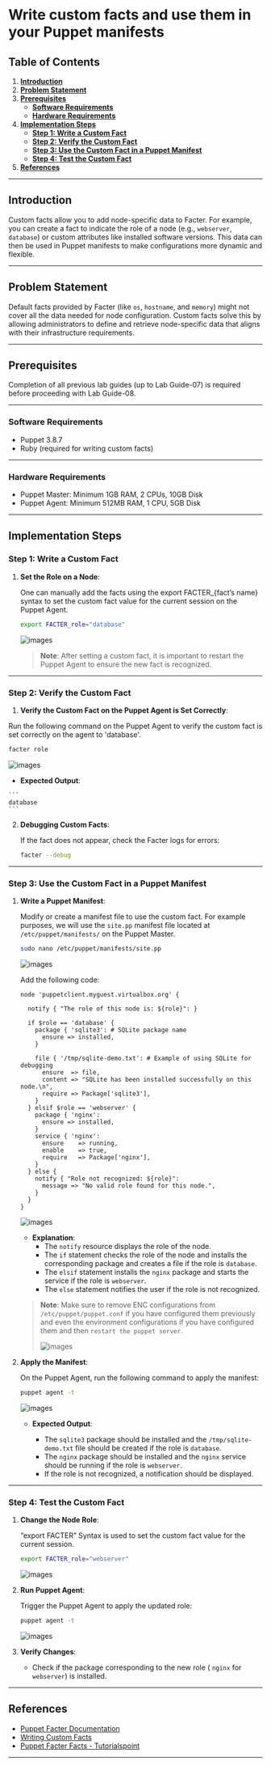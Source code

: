 # **Write custom facts and use them in your Puppet manifests**

## **Table of Contents**

1. [**Introduction**](#introduction)  
2. [**Problem Statement**](#problem-statement)  
3. [**Prerequisites**](#prerequisites)  
   - [**Software Requirements**](#software-requirements)  
   - [**Hardware Requirements**](#hardware-requirements)   
4. [**Implementation Steps**](#implementation-steps)  
   - [**Step 1: Write a Custom Fact**](#step-1-write-a-custom-fact)  
   - [**Step 2: Verify the Custom Fact**](#step-2-verify-the-custom-fact)  
   - [**Step 3: Use the Custom Fact in a Puppet Manifest**](#step-3-use-the-custom-fact-in-a-puppet-manifest)  
   - [**Step 4: Test the Custom Fact**](#step-4-test-the-custom-fact)  
5. [**References**](#references)

---

## **Introduction**

Custom facts allow you to add node-specific data to Facter. For example, you can create a fact to indicate the role of a node (e.g., `webserver`, `database`) or custom attributes like installed software versions. This data can then be used in Puppet manifests to make configurations more dynamic and flexible.

---

## **Problem Statement**

Default facts provided by Facter (like `os`, `hostname`, and `memory`) might not cover all the data needed for node configuration. Custom facts solve this by allowing administrators to define and retrieve node-specific data that aligns with their infrastructure requirements.

---

## **Prerequisites**
Completion of all previous lab guides (up to Lab Guide-07) is required before proceeding with Lab Guide-08.

---

### **Software Requirements**

- Puppet 3.8.7
- Ruby (required for writing custom facts)

---

### **Hardware Requirements**

- Puppet Master: Minimum 1GB RAM, 2 CPUs, 10GB Disk
- Puppet Agent: Minimum 512MB RAM, 1 CPU, 5GB Disk

---

## **Implementation Steps**

### **Step 1: Write a Custom Fact**

1. **Set the Role on a Node**:

   One can manually add the facts using the export FACTER_{fact’s name} syntax to set the custom fact value for the current session on the Puppet Agent.

   ```bash
   export FACTER_role="database"
   ```

   ![images](images/Puppet-115.png)

   > **Note**: After setting a custom fact, it is important to restart the Puppet Agent to ensure the new fact is recognized.

---

### **Step 2: Verify the Custom Fact**

1. **Verify the Custom Fact on the Puppet Agent is Set Correctly**:

  Run the following command on the Puppet Agent to verify the custom fact is set correctly on the agent to 'database'.

   ```bash
   facter role
   ```

   ![images](images/Puppet-116.png)

   - **Expected Output**: 

    ```
    database
    ```

2. **Debugging Custom Facts**:

   If the fact does not appear, check the Facter logs for errors:

   ```bash
   facter --debug
   ```

---

### **Step 3: Use the Custom Fact in a Puppet Manifest**

1. **Write a Puppet Manifest**:

   Modify or create a manifest file to use the custom fact. For example purposes, we will use the `site.pp` manifest file located at `/etc/puppet/manifests/` on the Puppet Master.

   ```bash
   sudo nano /etc/puppet/manifests/site.pp
   ```

   ![images](images/Puppet-117.png)

   Add the following code:

   ```puppet
   node 'puppetclient.myguest.virtualbox.org' {

     notify { "The role of this node is: ${role}": }
   
     if $role == 'database' {
       package { 'sqlite3': # SQLite package name
         ensure => installed,
       }
   
       file { '/tmp/sqlite-demo.txt': # Example of using SQLite for debugging
         ensure  => file,
         content => "SQLite has been installed successfully on this node.\n",
         require => Package['sqlite3'],
       }
     } elsif $role == 'webserver' {
       package { 'nginx':
         ensure => installed,
       }
       service { 'nginx':
         ensure    => running,
         enable    => true,
         require   => Package['nginx'],
       }
     } else {
       notify { "Role not recognized: ${role}":
         message => "No valid role found for this node.",
       }
     }
   }
   ```

   ![images](images/Puppet-113.png)

   - **Explanation**:
        - The `notify` resource displays the role of the node.
        - The `if` statement checks the role of the node and installs the corresponding package and creates a file if the role is `database`.
        - The `elsif` statement installs the `nginx` package and starts the service if the role is `webserver`.
        - The `else` statement notifies the user if the role is not recognized.

   > **Note**: Make sure to remove ENC configurations from `/etc/puppet/puppet.conf` if you have configured them previously and even the environment configurations if you have configured them and then `restart the puppet server`.
   > 
   > ![images](images/Puppet-120.png)

2. **Apply the Manifest**:

   On the Puppet Agent, run the following command to apply the manifest:

   ```bash
   puppet agent -t
   ```

   ![images](images/Puppet-114.png)

    - **Expected Output**:
    
      - The `sqlite3` package should be installed and the `/tmp/sqlite-demo.txt` file should be created if the role is `database`.
      - The `nginx` package should be installed and the `nginx` service should be running if the role is `webserver`.
      - If the role is not recognized, a notification should be displayed.

---

### **Step 4: Test the Custom Fact**

1. **Change the Node Role**:

   “export FACTER” Syntax is used to set the custom fact value for the current session.

   ```bash
   export FACTER_role="webserver"
   ```

   ![images](images/Puppet-118.png)

2. **Run Puppet Agent**:

   Trigger the Puppet Agent to apply the updated role:

   ```bash
   puppet agent -t
   ```

   ![images](images/Puppet-119.png)

3. **Verify Changes**:

   - Check if the package corresponding to the new role ( `nginx` for `webserver`) is installed.

---

## **References**

- [Puppet Facter Documentation](https://puppet.com/docs/facter/latest/)
- [Writing Custom Facts](https://puppet.com/docs/puppet/latest/custom_facts.html)
- [Puppet Facter Facts - Tutorialspoint](https://www.tutorialspoint.com/puppet/puppet_facter_facts.htm)

---